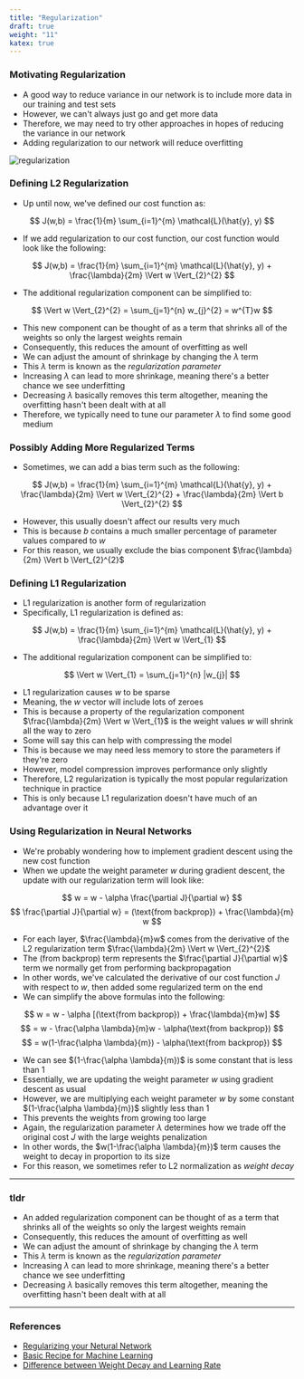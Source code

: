 ```yaml
---
title: "Regularization"
draft: true
weight: "11"
katex: true
---
```


### Motivating Regularization
- A good way to reduce variance in our network is to include more data in our training and test sets
- However, we can't always just go and get more data
- Therefore, we may need to try other approaches in hopes of reducing the variance in our network
- Adding regularization to our network will reduce overfitting

![regularization](/img/regularization.svg)

### Defining L2 Regularization
- Up until now, we've defined our cost function as:

$$ J(w,b) = \frac{1}{m} \sum_{i=1}^{m} \mathcal{L}(\hat{y}, y) $$

- If we add regularization to our cost function, our cost function would look like the following:

$$ J(w,b) = \frac{1}{m} \sum_{i=1}^{m} \mathcal{L}(\hat{y}, y) + \frac{\lambda}{2m} \Vert w \Vert_{2}^{2} $$

- The additional regularization component can be simplified to:

$$ \Vert w \Vert_{2}^{2} = \sum_{j=1}^{n} w_{j}^{2} = w^{T}w $$

- This new component can be thought of as a term that shrinks all of the weights so only the largest weights remain
- Consequently, this reduces the amount of overfitting as well
- We can adjust the amount of shrinkage by changing the $\lambda$ term
- This $\lambda$ term is known as the *regularization parameter*
- Increasing $\lambda$ can lead to more shrinkage, meaning there's a better chance we see underfitting
- Decreasing $\lambda$ basically removes this term altogether, meaning the overfitting hasn't been dealt with at all
- Therefore, we typically need to tune our parameter $\lambda$ to find some good medium

### Possibly Adding More Regularized Terms
- Sometimes, we can add a bias term such as the following:

$$ J(w,b) = \frac{1}{m} \sum_{i=1}^{m} \mathcal{L}(\hat{y}, y) + \frac{\lambda}{2m} \Vert w \Vert_{2}^{2} + \frac{\lambda}{2m} \Vert b \Vert_{2}^{2} $$

- However, this usually doesn't affect our results very much
- This is because $b$ contains a much smaller percentage of parameter values compared to $w$
- For this reason, we usually exclude the bias component $\frac{\lambda}{2m} \Vert b \Vert_{2}^{2}$

### Defining L1 Regularization
- L1 regularization is another form of regularization
- Specifically, L1 regularization is defined as:

$$ J(w,b) = \frac{1}{m} \sum_{i=1}^{m} \mathcal{L}(\hat{y}, y) + \frac{\lambda}{2m} \Vert w \Vert_{1} $$

- The additional regularization component can be simplified to:

$$ \Vert w \Vert_{1} = \sum_{j=1}^{n} |w_{j}| $$

- L1 regularization causes $w$ to be sparse
- Meaning, the $w$ vector will include lots of zeroes
- This is because a property of the regularization component $\frac{\lambda}{2m} \Vert w \Vert_{1}$ is the weight values $w$ will shrink all the way to zero
- Some will say this can help with compressing the model
- This is because we may need less memory to store the parameters if they're zero
- However, model compression improves performance only slightly
- Therefore, L2 regularization is typically the most popular regularization technique in practice
- This is only because L1 regularization doesn't have much of an advantage over it

### Using Regularization in Neural Networks
- We're probably wondering how to implement gradient descent using the new cost function
- When we update the weight parameter $w$ during gradient descent, the update with our regularization term will look like:

$$ w = w - \alpha \frac{\partial J}{\partial w} $$
$$ \frac{\partial J}{\partial w} = (\text{from backprop}) + \frac{\lambda}{m} w $$

- For each layer, $\frac{\lambda}{m}w$ comes from the derivative of the L2 regularization term $\frac{\lambda}{2m} \Vert w \Vert_{2}^{2}$
- The $(\text{from backprop})$ term represents the $\frac{\partial J}{\partial w}$ term we normally get from performing backpropagation
- In other words, we've calculated the derivative of our cost function $J$ with respect to $w$, then added some regularized term on the end
- We can simplify the above formulas into the following:

$$ w = w - \alpha [(\text{from backprop}) + \frac{\lambda}{m}w] $$
$$ = w - \frac{\alpha \lambda}{m}w - \alpha(\text{from backprop}) $$
$$ = w(1-\frac{\alpha \lambda}{m}) - \alpha(\text{from backprop}) $$

- We can see $(1-\frac{\alpha \lambda}{m})$ is some constant that is less than $1$
- Essentially, we are updating the weight parameter $w$ using gradient descent as usual
- However, we are multiplying each weight parameter $w$ by some constant $(1-\frac{\alpha \lambda}{m})$ slightly less than $1$
- This prevents the weights from growing too large
- Again, the regularization parameter $\lambda$ determines how we trade off the original cost $J$ with the large weights penalization
- In other words, the $w(1-\frac{\alpha \lambda}{m})$ term causes the weight to decay in proportion to its size
- For this reason, we sometimes refer to L2 normalization as *weight decay*

---

### tldr
- An added regularization component can be thought of as a term that shrinks all of the weights so only the largest weights remain
- Consequently, this reduces the amount of overfitting as well
- We can adjust the amount of shrinkage by changing the $\lambda$ term
- This $\lambda$ term is known as the *regularization parameter*
- Increasing $\lambda$ can lead to more shrinkage, meaning there's a better chance we see underfitting
- Decreasing $\lambda$ basically removes this term altogether, meaning the overfitting hasn't been dealt with at all

---

### References
- [Regularizing your Netural Network](https://www.youtube.com/watch?v=6g0t3Phly2M&list=PLkDaE6sCZn6Hn0vK8co82zjQtt3T2Nkqc&index=4)
- [Basic Recipe for Machine Learning](https://www.youtube.com/watch?v=C1N_PDHuJ6Q&list=PLkDaE6sCZn6Hn0vK8co82zjQtt3T2Nkqc&index=3)
- [Difference between Weight Decay and Learning Rate](https://stats.stackexchange.com/questions/29130/difference-between-neural-net-weight-decay-and-learning-rate)
